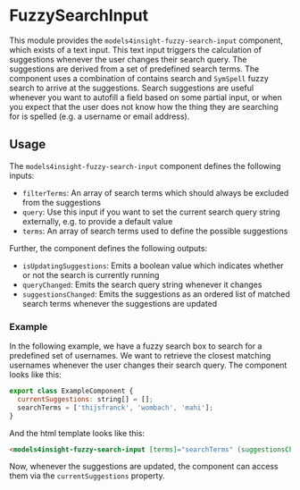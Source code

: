 # FuzzySearchInput

This module provides the `models4insight-fuzzy-search-input` component, which exists of a text input.
This text input triggers the calculation of suggestions whenever the user changes their search query.
The suggestions are derived from a set of predefined search terms.
The component uses a combination of contains search and `SymSpell` fuzzy search to arrive at the suggestions.
Search suggestions are useful whenever you want to autofill a field based on some partial input, or when you expect that the user does not know how the thing they are searching for is spelled (e.g. a username or email address).

## Usage

The `models4insight-fuzzy-search-input` component defines the following inputs:

- `filterTerms`: An array of search terms which should always be excluded from the suggestions
- `query`: Use this input if you want to set the current search query string externally, e.g. to provide a default value
- `terms`: An array of search terms used to define the possible suggestions

Further, the component defines the following outputs:

- `isUpdatingSuggestions`: Emits a boolean value which indicates whether or not the search is currently running
- `queryChanged`: Emits the search query string whenever it changes
- `suggestionsChanged`: Emits the suggestions as an ordered list of matched search terms whenever the suggestions are updated

### Example

In the following example, we have a fuzzy search box to search for a predefined set of usernames.
We want to retrieve the closest matching usernames whenever the user changes their search query.
The component looks like this:

```javascript
export class ExampleComponent {
  currentSuggestions: string[] = [];
  searchTerms = ['thijsfranck', 'wombach', 'mahi'];
}
```

And the html template looks like this:

```html
<models4insight-fuzzy-search-input [terms]="searchTerms" (suggestionsChanged)="currentSuggestions = $event"></models4insight-fuzzy-search-input>
```

Now, whenever the suggestions are updated, the component can access them via the `currentSuggestions` property.
